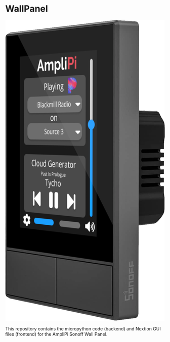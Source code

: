 # WallPanel
![Image of display homepage](https://github.com/micro-nova/AmpliPiWallPanel/blob/main/images/home_page_on_display_transparent.png)

This repository contains the micropython code (backend) and Nextion GUI files (frontend) for the AmpliPi Sonoff Wall Panel.
